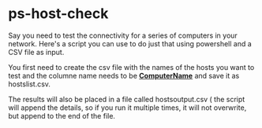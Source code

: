 # ps-host-check

<!-- wp:paragraph {"textColor":"secondary"} -->
<p class="has-text-color has-secondary-color">Say you need to test the connectivity for a series of computers in your network. Here's a script you can use to do just that using powershell and a CSV file as input. </p>
<!-- /wp:paragraph -->

<!-- wp:paragraph {"textColor":"secondary"} -->
<p class="has-text-color has-secondary-color">You first need to create the csv file with the names of the hosts you want to test and the columne name needs to be <strong><span style="text-decoration:underline;">ComputerName</span></strong> and save it as hostslist.csv. </p>
<!-- /wp:paragraph -->

<!-- wp:paragraph {"textColor":"secondary"} -->
<p class="has-text-color has-secondary-color">The results will also be placed in a file called hostsoutput.csv ( the script will append the details, so if you run it multiple times, it will not overwrite, but append to the end of the file.  </p>
<!-- /wp:paragraph -->

